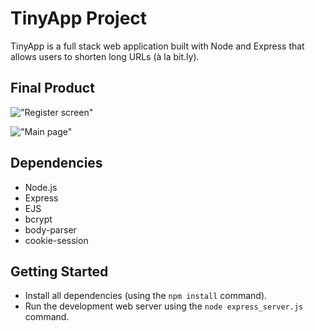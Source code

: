 # TinyApp Project

TinyApp is a full stack web application built with Node and Express that allows users to shorten long URLs (à la bit.ly).

## Final Product

!["Register screen"](https://user-images.githubusercontent.com/38844101/145905811-8825d76a-fe69-4a2c-b3f8-7edc7741fbbe.png)   

!["Main page"](https://user-images.githubusercontent.com/38844101/145905940-94ce1f25-2ac9-4e43-b65e-fa7333db9b66.png)

## Dependencies

- Node.js
- Express
- EJS
- bcrypt
- body-parser
- cookie-session

## Getting Started

- Install all dependencies (using the `npm install` command).
- Run the development web server using the `node express_server.js` command.
